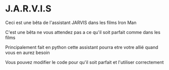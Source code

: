 # J.A.R.V.I.S
Ceci est une bêta de l'assistant JARVIS dans les films Iron Man

C'est une bêta ne vous attendez pas a ce qu'il soit parfait comme dans les films

Principalement fait en python cette assistant pourra etre votre allié quand vous en aurez besoin

Vous pouvez modifier le code pour qu'il soit parfait et l'utiliser correctement
